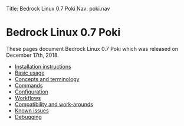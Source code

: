 Title: Bedrock Linux 0.7 Poki
Nav: poki.nav

Bedrock Linux 0.7 Poki
======================

These pages document Bedrock Linux 0.7 Poki which was released on December 17th, 2018.

- [Installation instructions](installation-instructions.html)
- [Basic usage](basic-usage.html)
- [Concepts and terminology](concepts-and-terminology.html)
- [Commands](commands.html)
- [Configuration](configuration.html)
- [Workflows](workflows.html)
- [Compatibility and work-arounds](compatibility-and-workarounds.html)
- [Known issues](known-issues.html)
- [Debugging](debugging.html)
